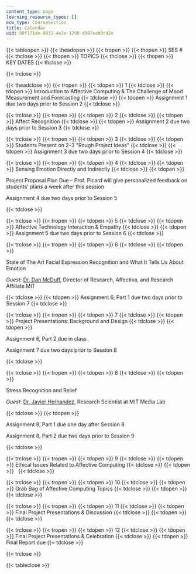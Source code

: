 ```yaml
---
content_type: page
learning_resource_types: []
ocw_type: CourseSection
title: Calendar
uid: 90f171de-9032-4e2e-1299-d387eeb0c42e
---
```


{{< tableopen >}}
{{< theadopen >}}
{{< tropen >}}
{{< thopen >}}
SES #
{{< thclose >}}
{{< thopen >}}
TOPICS
{{< thclose >}}
{{< thopen >}}
KEY DATES
{{< thclose >}}

{{< trclose >}}

{{< theadclose >}}
{{< tropen >}}
{{< tdopen >}}
1
{{< tdclose >}}
{{< tdopen >}}
Introduction to Affective Computing & The Challenge of Mood Measurement and Forecasting
{{< tdclose >}}
{{< tdopen >}}
Assignment 1 due two days prior to Session 2
{{< tdclose >}}

{{< trclose >}}
{{< tropen >}}
{{< tdopen >}}
2
{{< tdclose >}}
{{< tdopen >}}
Affect Recognition
{{< tdclose >}}
{{< tdopen >}}
Assignment 2 due two days prior to Session 3
{{< tdclose >}}

{{< trclose >}}
{{< tropen >}}
{{< tdopen >}}
3
{{< tdclose >}}
{{< tdopen >}}
Students Present on 2–3 "Rough Project Ideas"
{{< tdclose >}}
{{< tdopen >}}
Assignment 3 due two days prior to Session 4
{{< tdclose >}}

{{< trclose >}}
{{< tropen >}}
{{< tdopen >}}
4
{{< tdclose >}}
{{< tdopen >}}
Sensing Emotion Directly and Indirectly
{{< tdclose >}}
{{< tdopen >}}


Project Proposal Plan Due – Prof. Picard will give personalized feedback on students' plans a week after this session

Assignment 4 due two days prior to Session 5


{{< tdclose >}}

{{< trclose >}}
{{< tropen >}}
{{< tdopen >}}
5
{{< tdclose >}}
{{< tdopen >}}
Affective Technology Interaction & Empathy
{{< tdclose >}}
{{< tdopen >}}
Assignment 5 due two days prior to Session 6
{{< tdclose >}}

{{< trclose >}}
{{< tropen >}}
{{< tdopen >}}
6
{{< tdclose >}}
{{< tdopen >}}


State of The Art Facial Expression Recognition and What It Tells Us About Emotion

_Guest_: [Dr. Dan McDuff](http://alumni.media.mit.edu/~djmcduff/), Director of Research, Affectiva, and Research Affiliate MIT


{{< tdclose >}}
{{< tdopen >}}
Assignment 6, Part 1 due two days prior to Session 7
{{< tdclose >}}

{{< trclose >}}
{{< tropen >}}
{{< tdopen >}}
7
{{< tdclose >}}
{{< tdopen >}}
Project Presentations: Background and Design
{{< tdclose >}}
{{< tdopen >}}


Assignment 6, Part 2 due in class

Assignment 7 due two days prior to Session 8


{{< tdclose >}}

{{< trclose >}}
{{< tropen >}}
{{< tdopen >}}
8
{{< tdclose >}}
{{< tdopen >}}


Stress Recognition and Relief

_Guest_: [Dr. Javier Hernandez](http://javierhr.com/), Research Scientist at MIT Media Lab


{{< tdclose >}}
{{< tdopen >}}


Assignment 8, Part 1 due one day after Session 8

Assignment 8, Part 2 due two days prior to Session 9


{{< tdclose >}}

{{< trclose >}}
{{< tropen >}}
{{< tdopen >}}
9
{{< tdclose >}}
{{< tdopen >}}
Ethical Issues Related to Affective Computing
{{< tdclose >}}
{{< tdopen >}}
 
{{< tdclose >}}

{{< trclose >}}
{{< tropen >}}
{{< tdopen >}}
10
{{< tdclose >}}
{{< tdopen >}}
Grab Bag of Affective Computing Topics
{{< tdclose >}}
{{< tdopen >}}
 
{{< tdclose >}}

{{< trclose >}}
{{< tropen >}}
{{< tdopen >}}
11
{{< tdclose >}}
{{< tdopen >}}
Final Project Presentations & Discussion
{{< tdclose >}}
{{< tdopen >}}
 
{{< tdclose >}}

{{< trclose >}}
{{< tropen >}}
{{< tdopen >}}
12
{{< tdclose >}}
{{< tdopen >}}
Final Project Presentations & Celebration
{{< tdclose >}}
{{< tdopen >}}
Final Report due
{{< tdclose >}}

{{< trclose >}}

{{< tableclose >}}